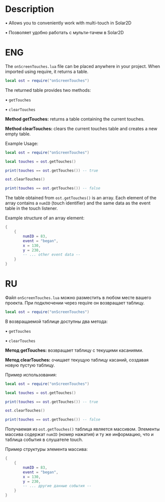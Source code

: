 # Description
• Allows you to conveniently work with multi-touch in Solar2D

• Позволяет удобно работать с мульти-тачем в Solar2D

# ENG
The `onScreenTouches.lua` file can be placed anywhere in your project. When imported using require, it returns a table.

```lua
local ost = require("onScreenTouches")
```


The returned table provides two methods:

• `getTouches`

• `clearTouches`



__Method getTouches:__
returns a table containing the current touches.

__Method clearTouches:__
clears the current touches table and creates a new empty table.


Example Usage:
```lua
local ost = require("onScreenTouches")

local touches = ost.getTouches()

print(touches == ost.getTouches()) -- true

ost.clearTouches()

print(touches == ost.getTouches()) -- false
```


The table obtained from `ost.getTouches()` is an array.
Each element of the array contains a `numID` (touch identifier) and the same data as the event table in the touch listener.


Example structure of an array element:
```lua
{
    {
        numID = 83,
        event = "began",
        x = 130,
        y = 230,
        -- ... other event data --
    }
}
```



# RU
Файл `onScreenTouches.lua` можно разместить в любом месте вашего проекта. При подключении через require он возвращает таблицу.

```lua
local ost = require("onScreenTouches")
```


В возвращаемой таблице доступны два метода:

• `getTouches`

• `clearTouches`



__Метод getTouches:__
возвращает таблицу с текущими касаниями.

__Метод clearTouches:__
очищает текущую таблицу касаний, создавая новую пустую таблицу.


Пример использования:
```lua
local ost = require("onScreenTouches")

local touches = ost.getTouches()

print(touches == ost.getTouches()) -- true

ost.clearTouches()

print(touches == ost.getTouches()) -- false
```


Получаемая из `ost.getTouches()` таблица является массивом.
Элементы массива содержат `numID` (номер нажатия) и ту же информацию, что и таблица события в слушателе touch.

Пример структуры элемента массива:
```lua
{
    {
        numID = 83,
        event = "began",
        x = 130,
        y = 230,
        -- ... другие данные события --
    }
}
```
